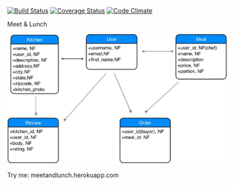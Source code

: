 [![Build Status](https://travis-ci.org/shuangliu12/Lunchioneer.svg?branch=welcome_front_end)](https://travis-ci.org/shuangliu12/Lunchioneer) [![Coverage Status](https://coveralls.io/repos/shuangliu12/Lunchioneer/badge.png?branch=welcome_front_end)](https://coveralls.io/r/shuangliu12/Lunchioneer?branch=welcome_front_end) [![Code Climate](https://codeclimate.com/github/shuangliu12/Lunchioneer/badges/gpa.svg)](https://codeclimate.com/github/shuangliu12/Lunchioneer)

Meet & Lunch

![alt tag](app/assets/images/lunch.jpg)

Try me: meetandlunch.herokuapp.com




